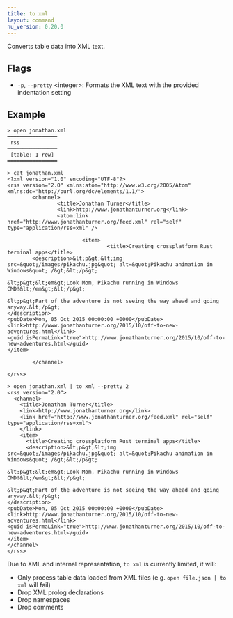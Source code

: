 ```yaml
---
title: to xml
layout: command
nu_version: 0.20.0
---
```


Converts table data into XML text.

## Flags

* `-p`, `--pretty` \<integer>: Formats the XML text with the provided indentation setting

## Example

```shell
> open jonathan.xml
━━━━━━━━━━━━━━━━
 rss
────────────────
 [table: 1 row]
━━━━━━━━━━━━━━━━
```

```shell
> cat jonathan.xml
<?xml version="1.0" encoding="UTF-8"?>
<rss version="2.0" xmlns:atom="http://www.w3.org/2005/Atom" xmlns:dc="http://purl.org/dc/elements/1.1/">
        <channel>
                <title>Jonathan Turner</title>
                <link>http://www.jonathanturner.org</link>
                <atom:link href="http://www.jonathanturner.org/feed.xml" rel="self" type="application/rss+xml" />

                        <item>
                                <title>Creating crossplatform Rust terminal apps</title>
        <description>&lt;p&gt;&lt;img src=&quot;/images/pikachu.jpg&quot; alt=&quot;Pikachu animation in Windows&quot; /&gt;&lt;/p&gt;

&lt;p&gt;&lt;em&gt;Look Mom, Pikachu running in Windows CMD!&lt;/em&gt;&lt;/p&gt;

&lt;p&gt;Part of the adventure is not seeing the way ahead and going anyway.&lt;/p&gt;
</description>
<pubDate>Mon, 05 Oct 2015 00:00:00 +0000</pubDate>
<link>http://www.jonathanturner.org/2015/10/off-to-new-adventures.html</link>
<guid isPermaLink="true">http://www.jonathanturner.org/2015/10/off-to-new-adventures.html</guid>
</item>

        </channel>

</rss>
```

```shell
> open jonathan.xml | to xml --pretty 2
<rss version="2.0">
  <channel>
    <title>Jonathan Turner</title>
    <link>http://www.jonathanturner.org</link>
    <link href="http://www.jonathanturner.org/feed.xml" rel="self" type="application/rss+xml">
    </link>
    <item>
      <title>Creating crossplatform Rust terminal apps</title>
      <description>&lt;p&gt;&lt;img src=&quot;/images/pikachu.jpg&quot; alt=&quot;Pikachu animation in Windows&quot; /&gt;&lt;/p&gt;

&lt;p&gt;&lt;em&gt;Look Mom, Pikachu running in Windows CMD!&lt;/em&gt;&lt;/p&gt;

&lt;p&gt;Part of the adventure is not seeing the way ahead and going anyway.&lt;/p&gt;
</description>
<pubDate>Mon, 05 Oct 2015 00:00:00 +0000</pubDate>
<link>http://www.jonathanturner.org/2015/10/off-to-new-adventures.html</link>
<guid isPermaLink="true">http://www.jonathanturner.org/2015/10/off-to-new-adventures.html</guid>
</item>
</channel>
</rss>
```

Due to XML and internal representation, `to xml` is currently limited, it will:

* Only process table data loaded from XML files (e.g. `open file.json | to xml` will fail)
* Drop XML prolog declarations
* Drop namespaces
* Drop comments
